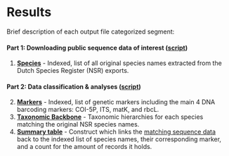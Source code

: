 # Results

Brief description of each output file categorized segment:

#### Part 1: Downloading public sequence data of interest ([script](script/custom_databases.py))

1. [**Species**](results/species.csv) - Indexed, list of all original species names extracted from the Dutch Species Register (NSR) exports.

#### Part 2: Data classification & analyses ([script](script/custom_databases.Rmd))

2. [**Markers**](results/markers.csv) - Indexed, list of genetic markers including the main 4 DNA barcoding markers: COI-5P, ITS, matK, and rbcL.
3. [**Taxonomic Backbone**](results/taxdata-full.csv) - Taxonomic hierarchies for each species matching the original NSR species names.
4. [**Summary table**](results/species_markers.csv) - Construct which links the [matching sequence data](/data/FASTA_files/match.fasta) back to the indexed list of species names, their corresponding marker, and a count for the amount of records it holds.
